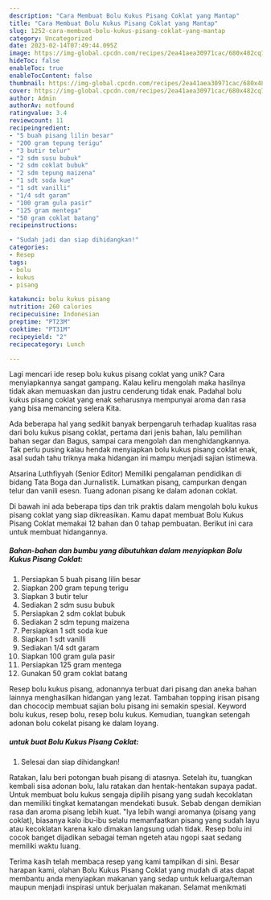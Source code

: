 ```yaml
---
description: "Cara Membuat Bolu Kukus Pisang Coklat yang Mantap"
title: "Cara Membuat Bolu Kukus Pisang Coklat yang Mantap"
slug: 1252-cara-membuat-bolu-kukus-pisang-coklat-yang-mantap
category: Uncategorized
date: 2023-02-14T07:49:44.095Z
image: https://img-global.cpcdn.com/recipes/2ea41aea30971cac/680x482cq70/bolu-kukus-pisang-coklat-foto-resep-utama.jpg
hideToc: false
enableToc: true
enableTocContent: false
thumbnail: https://img-global.cpcdn.com/recipes/2ea41aea30971cac/680x482cq70/bolu-kukus-pisang-coklat-foto-resep-utama.jpg
cover: https://img-global.cpcdn.com/recipes/2ea41aea30971cac/680x482cq70/bolu-kukus-pisang-coklat-foto-resep-utama.jpg
author: Admin
authorAv: notfound
ratingvalue: 3.4
reviewcount: 11
recipeingredient:
- "5 buah pisang lilin besar"
- "200 gram tepung terigu"
- "3 butir telur"
- "2 sdm susu bubuk"
- "2 sdm coklat bubuk"
- "2 sdm tepung maizena"
- "1 sdt soda kue"
- "1 sdt vanilli"
- "1/4 sdt garam"
- "100 gram gula pasir"
- "125 gram mentega"
- "50 gram coklat batang"
recipeinstructions:

- "Sudah jadi dan siap dihidangkan!"
categories:
- Resep
tags:
- bolu
- kukus
- pisang

katakunci: bolu kukus pisang 
nutrition: 260 calories
recipecuisine: Indonesian
preptime: "PT23M"
cooktime: "PT31M"
recipeyield: "2"
recipecategory: Lunch

---
```





Lagi mencari ide resep bolu kukus pisang coklat yang unik? Cara menyiapkannya sangat gampang. Kalau keliru mengolah maka hasilnya tidak akan memuaskan dan justru cenderung tidak enak. Padahal bolu kukus pisang coklat yang enak seharusnya mempunyai aroma dan rasa yang bisa memancing selera Kita.





Ada beberapa hal yang sedikit banyak berpengaruh terhadap kualitas rasa dari bolu kukus pisang coklat, pertama dari jenis bahan, lalu pemilihan bahan segar dan Bagus, sampai cara mengolah dan menghidangkannya. Tak perlu pusing kalau hendak menyiapkan bolu kukus pisang coklat enak,      asal sudah tahu triknya maka hidangan ini mampu menjadi sajian istimewa.














Atsarina Luthfiyyah (Senior Editor) Memiliki pengalaman pendidikan di bidang Tata Boga dan Jurnalistik. Lumatkan pisang, campurkan dengan telur dan vanili esesn. Tuang adonan pisang ke dalam adonan coklat.






Di bawah ini ada beberapa tips dan trik praktis dalam mengolah bolu kukus pisang coklat yang siap dikreasikan. Kamu dapat membuat Bolu Kukus Pisang Coklat memakai 12 bahan dan 0 tahap pembuatan. Berikut ini cara untuk membuat hidangannya.

<!--inarticleads1-->

##### Bahan-bahan dan bumbu yang dibutuhkan dalam menyiapkan Bolu Kukus Pisang Coklat:

1. Persiapkan 5 buah pisang lilin besar
1. Siapkan 200 gram tepung terigu
1. Siapkan 3 butir telur
1. Sediakan 2 sdm susu bubuk
1. Persiapkan 2 sdm coklat bubuk
1. Sediakan 2 sdm tepung maizena
1. Persiapkan 1 sdt soda kue
1. Siapkan 1 sdt vanilli
1. Sediakan 1/4 sdt garam
1. Siapkan 100 gram gula pasir
1. Persiapkan 125 gram mentega
1. Gunakan 50 gram coklat batang


Resep bolu kukus pisang, adonannya terbuat dari pisang dan aneka bahan lainnya menghasilkan hidangan yang lezat. Tambahan topping irisan pisang dan chococip membuat sajian bolu pisang ini semakin spesial. Keyword bolu kukus, resep bolu, resep bolu kukus. Kemudian, tuangkan setengah adonan bolu cokelat pisang ke dalam loyang. 

<!--inarticleads2-->

#####  untuk buat Bolu Kukus Pisang Coklat:


1. Selesai dan siap dihidangkan!

Ratakan, lalu beri potongan buah pisang di atasnya. Setelah itu, tuangkan kembali sisa adonan bolu, lalu ratakan dan hentak-hentakan supaya padat. Untuk membuat bolu kukus sengaja dipilih pisang yang sudah kecoklatan dan memiliki tingkat kematangan mendekati busuk. Sebab dengan demikian rasa dan aroma pisang lebih kuat. &#34;Iya lebih wangi aromanya (pisang yang coklat), biasanya kalo ibu-ibu selalu memanfaatkan pisang yang sudah layu atau kecoklatan karena kalo dimakan langsung udah tidak. Resep bolu ini cocok banget dijadikan sebagai teman ngeteh atau ngopi saat sedang memiliki waktu luang. 

Terima kasih telah membaca resep yang kami tampilkan di sini. Besar harapan kami, olahan Bolu Kukus Pisang Coklat yang mudah di atas dapat membantu anda menyiapkan makanan yang sedap untuk keluarga/teman maupun menjadi inspirasi untuk berjualan makanan. Selamat menikmati
